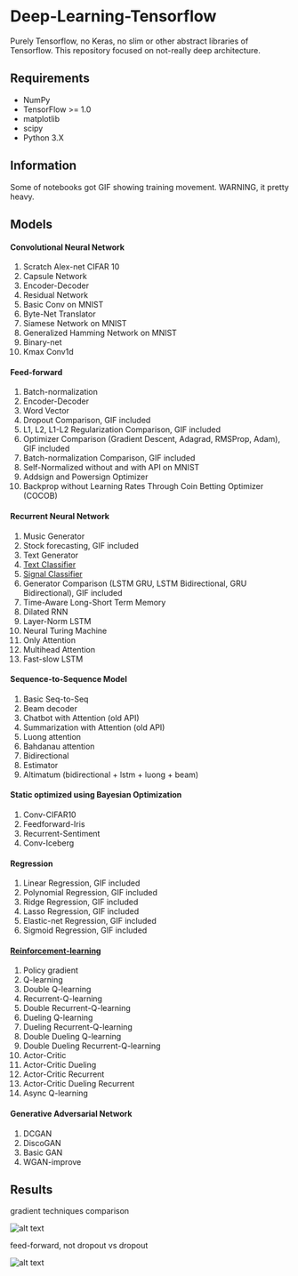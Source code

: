 # Deep-Learning-Tensorflow
Purely Tensorflow, no Keras, no slim or other abstract libraries of Tensorflow. This repository focused on not-really deep architecture.

## Requirements
  * NumPy
  * TensorFlow >= 1.0
  * matplotlib
  * scipy
  * Python 3.X

## Information

Some of notebooks got GIF showing training movement. WARNING, it pretty heavy.

## Models

#### Convolutional Neural Network

1. Scratch Alex-net CIFAR 10
2. Capsule Network
3. Encoder-Decoder
4. Residual Network
5. Basic Conv on MNIST
6. Byte-Net Translator
7. Siamese Network on MNIST
8. Generalized Hamming Network on MNIST
9. Binary-net
10. Kmax Conv1d

#### Feed-forward

1. Batch-normalization
2. Encoder-Decoder
3. Word Vector
4. Dropout Comparison, GIF included
5. L1, L2, L1-L2 Regularization Comparison, GIF included
6. Optimizer Comparison (Gradient Descent, Adagrad, RMSProp, Adam), GIF included
7. Batch-normalization Comparison, GIF included
8. Self-Normalized without and with API on MNIST
9. Addsign and Powersign Optimizer
10. Backprop without Learning Rates Through Coin Betting Optimizer (COCOB)

#### Recurrent Neural Network

1. Music Generator
2. Stock forecasting, GIF included
3. Text Generator
4. [Text Classifier](https://github.com/huseinzol05/Emotion-Classification-Comparison)
5. [Signal Classifier](https://github.com/huseinzol05/Sound-Classification-Comparison)
6. Generator Comparison (LSTM GRU, LSTM Bidirectional, GRU Bidirectional), GIF included
7. Time-Aware Long-Short Term Memory
8. Dilated RNN
9. Layer-Norm LSTM
10. Neural Turing Machine
11. Only Attention
12. Multihead Attention
13. Fast-slow LSTM

#### Sequence-to-Sequence Model

1. Basic Seq-to-Seq
2. Beam decoder
3. Chatbot with Attention (old API)
4. Summarization with Attention (old API)
5. Luong attention
6. Bahdanau attention
7. Bidirectional
8. Estimator
9. Altimatum (bidirectional + lstm + luong + beam)

#### Static optimized using Bayesian Optimization

1. Conv-CIFAR10
2. Feedforward-Iris
3. Recurrent-Sentiment
4. Conv-Iceberg

#### Regression

1. Linear Regression, GIF included
2. Polynomial Regression, GIF included
3. Ridge Regression, GIF included
4. Lasso Regression, GIF included
5. Elastic-net Regression, GIF included
6. Sigmoid Regression, GIF included

#### [Reinforcement-learning](https://github.com/huseinzol05/Reinforcement-Learning-Agents)

1. Policy gradient
2. Q-learning
3. Double Q-learning
4. Recurrent-Q-learning
5. Double Recurrent-Q-learning
6. Dueling Q-learning
7. Dueling Recurrent-Q-learning
8. Double Dueling Q-learning
9. Double Dueling Recurrent-Q-learning
10. Actor-Critic
11. Actor-Critic Dueling
12. Actor-Critic Recurrent
13. Actor-Critic Dueling Recurrent
14. Async Q-learning

#### Generative Adversarial Network

1. DCGAN
2. DiscoGAN
3. Basic GAN
4. WGAN-improve

## Results

gradient techniques comparison

![alt text](Feed-Forward/gradient-comparison/animation.gif)

feed-forward, not dropout vs dropout

![alt text](Feed-Forward/dropout-comparison/animation.gif)


